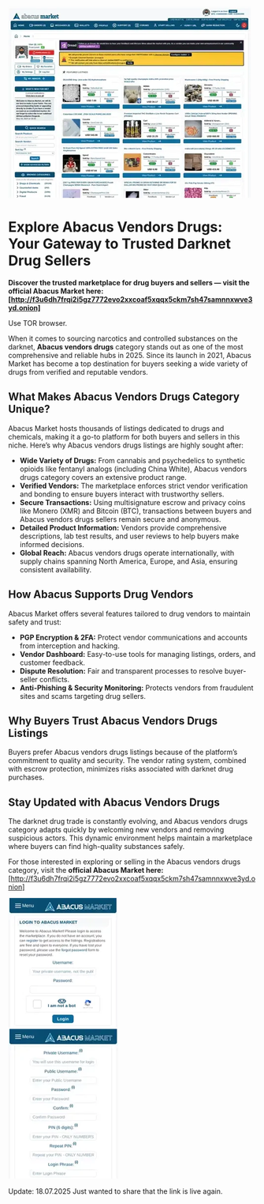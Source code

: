 <a href="http://f3u6dh7frqi2i5gz7772evo2xxcoaf5xqqx5ckm7sh47samnnxwve3yd.onion"><img src="/portfolio/short.webp" alt="image" style="max-width: 100%;"></a>

# Explore Abacus Vendors Drugs: Your Gateway to Trusted Darknet Drug Sellers

**Discover the trusted marketplace for drug buyers and sellers — visit the official Abacus Market here: [http://f3u6dh7frqi2i5gz7772evo2xxcoaf5xqqx5ckm7sh47samnnxwve3yd.onion]**

Use TOR browser.

When it comes to sourcing narcotics and controlled substances on the darknet, **Abacus vendors drugs** category stands out as one of the most comprehensive and reliable hubs in 2025. Since its launch in 2021, Abacus Market has become a top destination for buyers seeking a wide variety of drugs from verified and reputable vendors.

## What Makes Abacus Vendors Drugs Category Unique?

Abacus Market hosts thousands of listings dedicated to drugs and chemicals, making it a go-to platform for both buyers and sellers in this niche. Here’s why Abacus vendors drugs listings are highly sought after:

- **Wide Variety of Drugs:** From cannabis and psychedelics to synthetic opioids like fentanyl analogs (including China White), Abacus vendors drugs category covers an extensive product range.
- **Verified Vendors:** The marketplace enforces strict vendor verification and bonding to ensure buyers interact with trustworthy sellers.
- **Secure Transactions:** Using multisignature escrow and privacy coins like Monero (XMR) and Bitcoin (BTC), transactions between buyers and Abacus vendors drugs sellers remain secure and anonymous.
- **Detailed Product Information:** Vendors provide comprehensive descriptions, lab test results, and user reviews to help buyers make informed decisions.
- **Global Reach:** Abacus vendors drugs operate internationally, with supply chains spanning North America, Europe, and Asia, ensuring consistent availability.


## How Abacus Supports Drug Vendors

Abacus Market offers several features tailored to drug vendors to maintain safety and trust:

- **PGP Encryption \& 2FA:** Protect vendor communications and accounts from interception and hacking.
- **Vendor Dashboard:** Easy-to-use tools for managing listings, orders, and customer feedback.
- **Dispute Resolution:** Fair and transparent processes to resolve buyer-seller conflicts.
- **Anti-Phishing \& Security Monitoring:** Protects vendors from fraudulent sites and scams targeting drug sellers.


## Why Buyers Trust Abacus Vendors Drugs Listings

Buyers prefer Abacus vendors drugs listings because of the platform’s commitment to quality and security. The vendor rating system, combined with escrow protection, minimizes risks associated with darknet drug purchases.

## Stay Updated with Abacus Vendors Drugs

The darknet drug trade is constantly evolving, and Abacus vendors drugs category adapts quickly by welcoming new vendors and removing suspicious actors. This dynamic environment helps maintain a marketplace where buyers can find high-quality substances safely.

For those interested in exploring or selling in the Abacus vendors drugs category, visit the **official Abacus Market here:** [http://f3u6dh7frqi2i5gz7772evo2xxcoaf5xqqx5ckm7sh47samnnxwve3yd.onion]


<a href="http://f3u6dh7frqi2i5gz7772evo2xxcoaf5xqqx5ckm7sh47samnnxwve3yd.onion"><img src="/portfolio/near.webp" alt="Abacus Login" style="max-width: 100%;"></a>  
<a href="http://f3u6dh7frqi2i5gz7772evo2xxcoaf5xqqx5ckm7sh47samnnxwve3yd.onion"><img src="/portfolio/sleep.webp" alt="Abacus Register" style="max-width: 100%;"></a> 





Update:  18.07.2025 Just wanted to share that the link is live again.